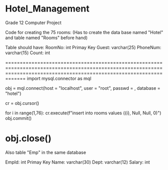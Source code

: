 # Hotel_Management
Grade 12 Computer Project

Code for creating the 75 rooms:
(Has to create the data base named "Hotel" and table named "Rooms" before hand)

Table should have:
RoomNo: int Primay Key
Guest: varchar(25)
PhoneNum: varchar(15)
Count: int

=========================================================================================================================================================================
import mysql.connector as mql

obj = mql.connect(host = "localhost", user = "root", passwd = <password>, database = "hotel")

cr = obj.cursor()

for i in range(1,76):
    cr.execute(f"insert into rooms values ({i}, Null, Null, 0)")
    obj.commit()

obj.close()
=========================================================================================================================================================================

Also table "Emp" in the same database

EmpId: int  Primay Key
Name: varchar(30)
Dept: varchar(12)
Salary: int
